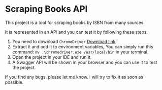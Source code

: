 ﻿# Scraping Books API
This project is a tool for scraping books by ISBN from many sources.

It is represented in an API and you can test it by following these steps:

1. You need to download `ChromeDriver` [Download link](https://chromedriver.storage.googleapis.com/103.0.5060.53/chromedriver_win32.zip).
2. Extract it and add it to environment variables, You can simply run this command:
    `mv .\chromedriver.exe /usr/local/bin` in your terminal.
3. Open the project in your IDE and run it.
4. A Swagger API will be shown in your browser and you can use it to test the project.

If you find any bugs, please let me know. I will try to fix it as soon as possible.


